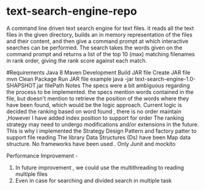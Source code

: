 # text-search-engine-repo

A command line driven text search engine for text files.
it reads all the text files in the given directory, builds an in memory representation of the files and their content, and then give a command prompt at which interactive searches can be performed. The search takes the words given on the command prompt and returns a list of the top 10 (max) matching filenames in rank order, giving the rank score against each match.

#Requirements
Java 8
Maven
Development
Build
JAR file
Create JAR file
mvn Clean Package
Run JAR file example
java -jar text-search-engine-1.0-SHAPSHOT.jar filePath
Notes
The specs were a bit ambiguous regarding the process to be implemented.  the specs mention words contained in the file, but doesn't mention to retrieve the position of the words where they have been found, which would be the logic approach.
Current logic is decided the ranking based on word found , there is no order maintain ,However I have added index position to support for order
The ranking strategy may need to undergo modifications and/or extensions in the future. This is why I implemented the Strategy Design Pattern and factory patter to support file reading
The library Data Structures (Ds) have been Map data structure. 
No frameworks have been used . Only Junit and mockito 

Performance Improvement -
1. In future improvement , we could use the multithreading to reading multiple files
2. Even in case for searching and divided search in multiple task 

